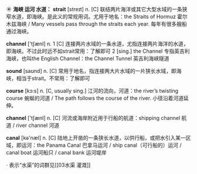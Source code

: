 ☀ <span class="category">**海峡 运河 水道：**</span>
<span class="vocabulary">**strait**</span> [streɪt] 
<span class="definition">n. [C] 联结两片海洋或其它大型水域的一条狭窄水道，即海峡。是此义的常规用词。尤用于地名：</span>the Straits of Hormuz 霍尔木兹海峡 / Many vessels pass through the straits each year. 每年有很多艘船通过海峡。

<span class="vocabulary">**channel**</span> ['tʃænl] 
<span class="definition">n. 1 [C] 连接两片水域的一条水道，尤指连接两片海洋的水道，即海峡。不过此时远不如strait常用：</span>了解即可 <span class="definition">2 [sing.] the Channel 专指英吉利海峡，也叫the English Channel：</span>the Channel Tunnel 英吉利海峡隧道

<span class="vocabulary">**sound**</span> [saʊnd] 
<span class="definition">n. [C] 常用于地名，指连接两大片水域的一片狭长水域，即海峡，相当于strait。不常用：</span>了解即可

<span class="vocabulary">**course**</span> [kɔ:s] 
<span class="definition">n. [C, usually sing.] 江河的流向，河道：</span>the river’s twisting course 蜿蜒的河道 / The path follows the course of the river. 小径沿着河道延伸。

<span class="vocabulary">**channel**</span> ['tʃænl] 
<span class="definition">n. [C] 河流或海岸附近用于行船的航道：</span>shipping channel 航道 / river channel 河道

<span class="vocabulary">**canal**</span> [kə'næl] 
<span class="definition">n. [C] 陆地上开凿的一条狭长水道，以供行船，或把水引入某一区域，即运河：</span>the Panama Canal 巴拿马运河 / ship canal（可行船的）运河 / canal boat 运河船只 / canal bank 运河堤岸

· 表示“水渠”的词群见[[03水渠 灌溉]]
